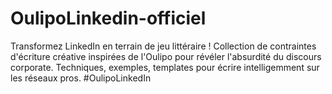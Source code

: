 # OulipoLinkedin-officiel
Transformez LinkedIn en terrain de jeu littéraire ! Collection de contraintes d'écriture créative inspirées de l'Oulipo pour révéler l'absurdité du discours corporate. Techniques, exemples, templates pour écrire intelligemment sur les réseaux pros. #OulipoLinkedIn
